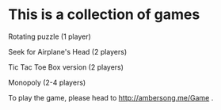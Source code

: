 # This is a collection of games



Rotating puzzle (1 player)

Seek for Airplane's Head (2 players)

Tic Tac Toe Box version (2 players)

Monopoly (2-4 players)



To play the game, please head to http://ambersong.me/Game .
